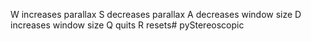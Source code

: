 W increases parallax
S decreases parallax
A decreases window size
D increases window size
Q quits
R resets# pyStereoscopic
